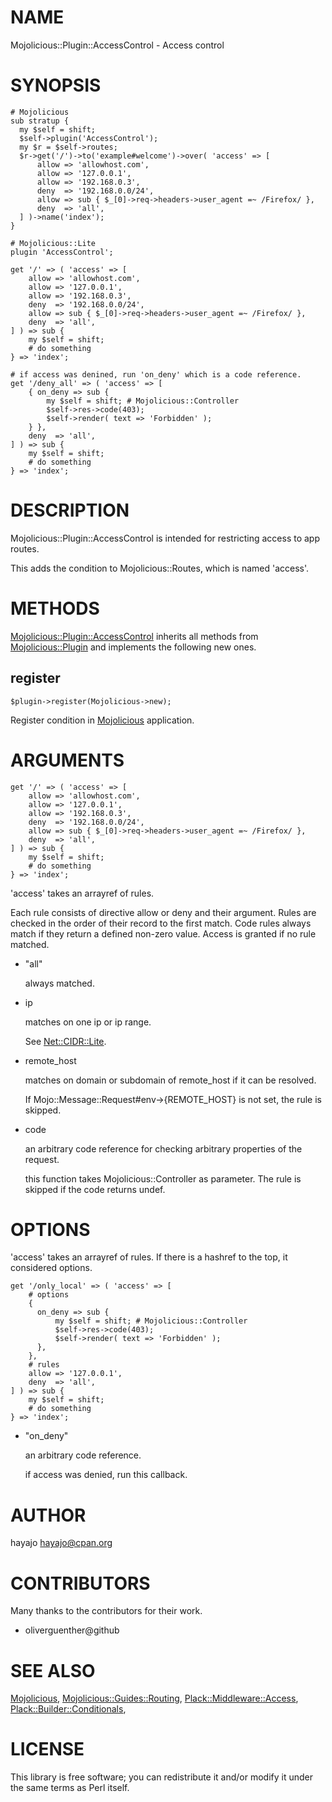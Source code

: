 # NAME

Mojolicious::Plugin::AccessControl - Access control

# SYNOPSIS

    # Mojolicious
    sub stratup {
      my $self = shift;
      $self->plugin('AccessControl');
      my $r = $self->routes;
      $r->get('/')->to('example#welcome')->over( 'access' => [
          allow => 'allowhost.com',
          allow => '127.0.0.1',
          allow => '192.168.0.3',
          deny  => '192.168.0.0/24',
          allow => sub { $_[0]->req->headers->user_agent =~ /Firefox/ },
          deny  => 'all',
      ] )->name('index');
    }

    # Mojolicious::Lite
    plugin 'AccessControl';

    get '/' => ( 'access' => [
        allow => 'allowhost.com',
        allow => '127.0.0.1',
        allow => '192.168.0.3',
        deny  => '192.168.0.0/24',
        allow => sub { $_[0]->req->headers->user_agent =~ /Firefox/ },
        deny  => 'all',
    ] ) => sub {
        my $self = shift;
        # do something
    } => 'index';

    # if access was denined, run 'on_deny' which is a code reference.
    get '/deny_all' => ( 'access' => [
        { on_deny => sub {
            my $self = shift; # Mojolicious::Controller
            $self->res->code(403);
            $self->render( text => 'Forbidden' );
        } },
        deny  => 'all',
    ] ) => sub {
        my $self = shift;
        # do something
    } => 'index';

# DESCRIPTION

Mojolicious::Plugin::AccessControl is intended for restricting access to app routes.

This adds the condition to Mojolicious::Routes, which is named 'access'.

# METHODS

[Mojolicious::Plugin::AccessControl](https://metacpan.org/pod/Mojolicious::Plugin::AccessControl) inherits all methods from [Mojolicious::Plugin](https://metacpan.org/pod/Mojolicious::Plugin) and implements the following new ones.

## register

    $plugin->register(Mojolicious->new);

Register condition in [Mojolicious](https://metacpan.org/pod/Mojolicious) application.

# ARGUMENTS

    get '/' => ( 'access' => [
        allow => 'allowhost.com',
        allow => '127.0.0.1',
        allow => '192.168.0.3',
        deny  => '192.168.0.0/24',
        allow => sub { $_[0]->req->headers->user_agent =~ /Firefox/ },
        deny  => 'all',
    ] ) => sub {
        my $self = shift;
        # do something
    } => 'index';

'access' takes an arrayref of rules.

Each rule consists of directive allow or deny and their argument. Rules are checked in the order of their record to the first match. Code rules always match if they return a defined non-zero value. Access is granted if no rule matched.

- "all"

    always matched.

- ip

    matches on one ip or ip range.

    See [Net::CIDR::Lite](https://metacpan.org/pod/Net::CIDR::Lite).

- remote\_host

    matches on domain or subdomain of remote\_host if it can be resolved.

    If Mojo::Message::Request\#env->{REMOTE\_HOST} is not set, the rule is skipped.

- code

    an arbitrary code reference for checking arbitrary properties of the request.

    this function takes Mojolicious::Controller as parameter. The rule is skipped if the code returns undef.

# OPTIONS

'access' takes an arrayref of rules. If there is a hashref to the top, it considered options.

    get '/only_local' => ( 'access' => [
        # options
        {
          on_deny => sub {
              my $self = shift; # Mojolicious::Controller
              $self->res->code(403);
              $self->render( text => 'Forbidden' );
          },
        },
        # rules
        allow => '127.0.0.1',
        deny  => 'all',
    ] ) => sub {
        my $self = shift;
        # do something
    } => 'index';

- "on\_deny"

    an arbitrary code reference.

    if access was denied, run this callback.

# AUTHOR

hayajo <hayajo@cpan.org>

# CONTRIBUTORS

Many thanks to the contributors for their work.

- oliverguenther@github

# SEE ALSO

[Mojolicious](https://metacpan.org/pod/Mojolicious), [Mojolicious::Guides::Routing](https://metacpan.org/pod/Mojolicious::Guides::Routing), [Plack::Middleware::Access](https://metacpan.org/pod/Plack::Middleware::Access), [Plack::Builder::Conditionals](https://metacpan.org/pod/Plack::Builder::Conditionals),

# LICENSE

This library is free software; you can redistribute it and/or modify
it under the same terms as Perl itself.
